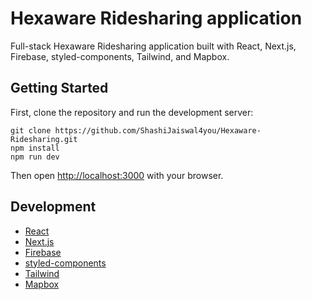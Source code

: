 # Hexaware Ridesharing application

Full-stack Hexaware Ridesharing application built with React, Next.js, Firebase, styled-components, Tailwind, and Mapbox.

## Getting Started

First, clone the repository and run the development server:

```
git clone https://github.com/ShashiJaiswal4you/Hexaware-Ridesharing.git
npm install
npm run dev
```

Then open [http://localhost:3000](http://localhost:3000) with your browser.

## Development

- [React](https://reactjs.org/)
- [Next.js](https://nextjs.org/)
- [Firebase](https://firebase.google.com/)
- [styled-components](https://styled-components.com/)
- [Tailwind](https://tailwindcss.com/)
- [Mapbox](https://www.mapbox.com/)
